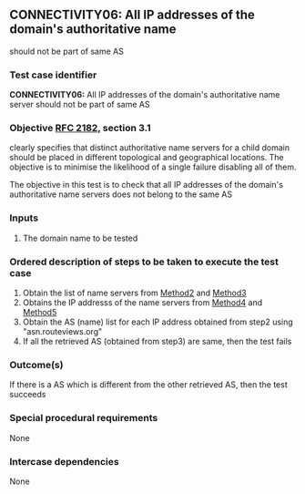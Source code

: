 ## CONNECTIVITY06: All IP addresses of the domain's authoritative name
should not be part of same AS

### Test case identifier

**CONNECTIVITY06:** All IP addresses of the domain's authoritative name
server should not be part of same AS 

### Objective [RFC 2182](http://tools.ietf.org/html/rfc2182), section 3.1
clearly specifies that distinct authoritative name servers for a child
domain should be placed in different topological and geographical locations.
The objective is to minimise the likelihood of a single failure disabling
all of them. 

The objective in this test is to check that all IP addresses of the domain's
authoritative name servers does not belong to the same AS


### Inputs

1. The domain name to be tested

### Ordered description of steps to be taken to execute the test case

1. Obtain the list of name servers from [Method2](../Methods.md) and
[Method3](../Methods.md)
2. Obtains the IP addresss of the name servers from [Method4](../Methods.md)
and [Method5](../Methods.md)
3. Obtain the AS (name) list for each IP address obtained from step2 using
"asn.routeviews.org"
4. If all the retrieved AS (obtained from step3) are same, then the test fails

### Outcome(s)

If there is a AS which is different from the other retrieved AS, then the
test succeeds

### Special procedural requirements

None

### Intercase dependencies

None
